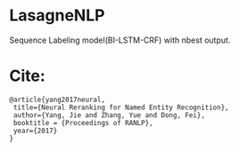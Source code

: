 # LasagneNLP
Sequence Labeling model(BI-LSTM-CRF) with nbest output.



Cite: 
========
    @article{yang2017neural,  
     title={Neural Reranking for Named Entity Recognition},  
     author={Yang, Jie and Zhang, Yue and Dong, Fei},  
     booktitle = {Proceedings of RANLP},
     year={2017}  
    }  